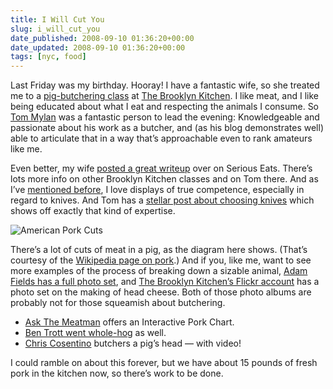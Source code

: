 ```yaml
---
title: I Will Cut You
slug: i_will_cut_you
date_published: 2008-09-10 01:36:20+00:00
date_updated: 2008-09-10 01:36:20+00:00
tags: [nyc, food]
---
```

Last Friday was my birthday. Hooray! I have a fantastic wife, so she treated me to a [pig-butchering class](https://web.archive.org/web/20080915045306/http://www.thebrooklynkitchen.com/web-store/classes/1041-916-tuesday-pig-butchering-class/) at [The Brooklyn Kitchen](http://www.thebrooklynkitchen.com/). I like meat, and I like being educated about what I eat and respecting the animals I consume. So [Tom Mylan](https://en.wikipedia.org/wiki/Tom_Mylan) was a fantastic person to lead the evening: Knowledgeable and passionate about his work as a butcher, and (as his blog demonstrates well) able to articulate that in a way that’s approachable even to rank amateurs like me.

Even better, my wife [posted a great writeup](https://web.archive.org/web/20080914005523/http://newyork.seriouseats.com/2008/09/pig-butchering-class-at-the-brooklyn-kitchen-williamsburg-tom-mylan-pork-nyc.html) over on Serious Eats. There’s lots more info on other Brooklyn Kitchen classes and on Tom there. And as I’ve [mentioned before](/2005/04/being-an-expert), I love displays of true competence, especially in regard to knives. And Tom has a [stellar post about choosing knives](http://groceryguy.blogspot.com/2008/07/answers-knife.html) which shows off exactly that kind of expertise.

![American Pork Cuts](https://cdn.glitch.global/d45aff89-36ba-46db-8c7c-3da7c8a93931/American_Pork_Cuts.svg?v=1674084659242)

There’s a lot of cuts of meat in a pig, as the diagram here shows. (That’s courtesy of the [Wikipedia page on pork](http://en.wikipedia.org/wiki/Pork).) And if you, like me, want to see more examples of the process of breaking down a sizable animal, [Adam Fields has a full photo set](http://www.flickr.com/photos/fields/sets/72157604254578730/), and [The Brooklyn Kitchen’s Flickr account](http://www.flickr.com/photos/95231779@N00/2422004296/) has a photo set on the making of head cheese. Both of those photo albums are probably not for those squeamish about butchering.

- [Ask The Meatman](http://www.askthemeatman.com/hog_cuts_interactive_chart.htm) offers an Interactive Pork Chart.
- [Ben Trott went whole-hog](http://ben.stupidfool.org/typepad/2008/06/for-the-love-of-pork.html) as well.
- [Chris Cosentino](https://web.archive.org/web/20080912210824/http://www.gourmet.com/food/video/2008/09/cosentino_pigshead) butchers a pig’s head — with video!

I could ramble on about this forever, but we have about 15 pounds of fresh pork in the kitchen now, so there’s work to be done.
